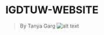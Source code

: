 # IGDTUW-WEBSITE
>By Tanya Garg
![alt text](https://github.com/tanyagarg2509/IGDTUW-WEBSITE/blob/master/frontView.png)
